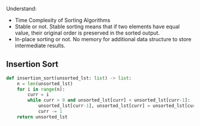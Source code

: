 Understand:
- Time Complexity of Sorting Algorithms
- Stable or not. Stable sorting means that if two elements have equal value, their original order is preserved in the sorted output.
- In-place sorting or not. No memory for additional data structure to store intermediate results.

## Insertion Sort

```python
def insertion_sort(unsorted_lst: list) -> list:
    n = len(unsorted_lst)
    for i in range(n):
        curr = i
        while curr > 0 and unsorted_lst[curr] < unsorted_lst[curr-1]:
            unsorted_lst[curr-1], unsorted_lst[curr] = unsorted_lst[curr], unsorted_lst[curr-1]
            curr -= 1
    return unsorted_lst
```